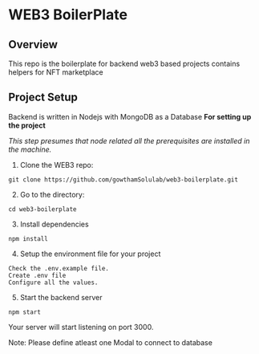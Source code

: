 # WEB3 BoilerPlate

## **Overview**

This repo is the boilerplate for backend web3 based projects contains helpers for NFT marketplace 

## **Project Setup**

Backend is written in Nodejs with MongoDB as a Database
**For setting up the project**

_This step presumes that node related all the prerequisites are installed in the machine._

1. Clone the WEB3 repo:
```
git clone https://github.com/gowthamSolulab/web3-boilerplate.git
```
2. Go to the directory:
```
cd web3-boilerplate
```
3. Install dependencies
```
npm install
```
4. Setup the environment file for your project
```
Check the .env.example file.
Create .env file
Configure all the values.
```
5. Start the backend server
```
npm start
```
 Your server will start listening on port 3000.
 
 Note: Please define atleast one Modal to connect to database
